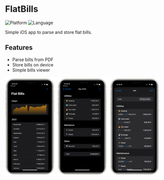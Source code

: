 # FlatBills
![Platform](https://img.shields.io/badge/platform-iOS-lightgray.svg)
![Language](https://img.shields.io/static/v1?label=language&message=swift&color=orange)

Simple iOS app to parse and store flat bills.

## Features

* Parse bills from PDF
* Store bills on device
* Simple bills viewer

<p align="center">
  <img src="https://github.com/bestK1ngArthur/FlatBills/blob/main/Screenshots.png" alt="Icon"/>
</p>

